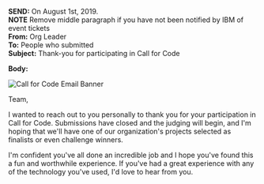 **SEND:** On August 1st, 2019.  
**NOTE** Remove middle paragraph if you have not been notified by IBM of event tickets   
**From:** Org Leader  
**To:** People who submitted  
**Subject:** Thank-you for participating in Call for Code  

**Body:**

![Call for Code Email Banner](https://raw.githubusercontent.com/IBM/digital-call-kits/master/src/PUSH/CallforCodeEmailBanner.png)

Team,

I wanted to reach out to you personally to thank you for your participation in Call for Code. Submissions have closed and the judging will begin, and I'm hoping that we'll have one of our organization's projects selected as finalists or even challenge winners.

I'm confident you've all done an incredible job and I hope you've found this a fun and worthwhile experience. If you've had a great experience with any of the technology you've used, I'd love to hear from you.

